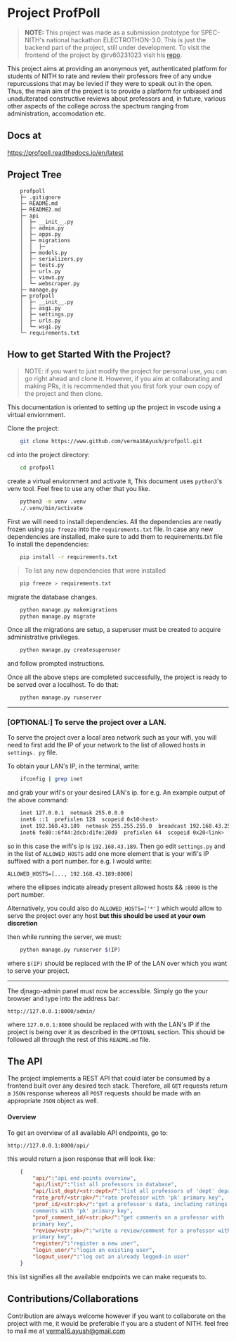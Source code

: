 # Project ProfPoll

> **NOTE:** This project was made as a submission prototype for SPEC-NITH's 
national hackathon ELECTROTHON-3.0. This is just the backend part of the 
project, still under development. To visit the frontend of the project by 
@rv60231023 visit his [repo](https://github.com/rv299792458/profpoll_front).

This project aims at providing an anonymous yet, authenticated platform for 
students of NITH to rate and review their professors free of any undue 
repurcussions that may be levied if they were to speak out in the open. Thus, 
the main aim of the project is to provide a platform for unbiased and 
unadulterated constructive reviews about professors and, in future, various 
other aspects of the college across the spectrum ranging from administration, 
accomodation etc.

## Docs at 
https://profpoll.readthedocs.io/en/latest



## Project Tree

```
    profpoll
    ├─ .gitignore
    ├─ README.md
    ├─ README2.md
    ├─ api
    │  ├─ __init__.py
    │  ├─ admin.py
    │  ├─ apps.py
    │  ├─ migrations
    │  │  ├─
    │  ├─ models.py
    │  ├─ serializers.py
    │  ├─ tests.py
    │  ├─ urls.py
    │  ├─ views.py
    │  └─ webscraper.py
    ├─ manage.py
    ├─ profpoll
    │  ├─ __init__.py
    │  ├─ asgi.py
    │  ├─ settings.py
    │  ├─ urls.py
    │  └─ wsgi.py
    └─ requirements.txt

```

## How to get Started With the Project?
> NOTE: if you want to just modify the project for personal use, you can go 
right ahead and clone it. However, if you aim at collaborating and making PRs, 
it is recommended that you first fork your own copy of the project and then 
clone.

This documentation is oriented to setting up the project in vscode using a 
virtual enviornment.


Clone the project:
```bash
    git clone https://www.github.com/verma16Ayush/profpoll.git
```

cd into the project directory:
```bash
    cd profpoll
```
create a virtual enviornment and activate it, This document uses `python3`'s 
venv tool. Feel free to use any other that you like.

```bash
    python3 -m venv .venv
    ./.venv/bin/activate
```
First we will need to install dependencies. All the dependencies are neatly 
frozen using `pip freeze` into the `requirements.txt` file. In case any new 
dependencies are installed, make sure to add them to requirements.txt file
To install the dependencies:
```bash
    pip install -r requirements.txt
```

> To list any new dependencies that were installed
```bash
    pip freeze > requirements.txt
```


migrate the database changes.
```bash
    python manage.py makemigrations
    python manage.py migrate
```
Once all the migrations are setup, a superuser must be created to acquire 
administrative privileges.
```bash
    python manage.py createsuperuser
``` 
and follow prompted instructions.

Once all the above steps are completed successfully, the project is ready to be 
served over a localhost. To do that:

```bash
    python manage.py runserver
```
---
### [OPTIONAL:] To serve the project over a LAN.

To serve the project over a local area network such as your wifi, you will need 
to first add the IP of your network to the list of allowed hosts in `settings.
py` file.

To obtain your LAN's IP, in the terminal, write:

```bash
    ifconfig | grep inet
```
and grab your wifi's or your desired LAN's ip. for e.g. An example output of the 
above command:
```bash
    inet 127.0.0.1  netmask 255.0.0.0
    inet6 ::1  prefixlen 128  scopeid 0x10<host>
    inet 192.168.43.189  netmask 255.255.255.0  broadcast 192.168.43.255
    inet6 fe80::6f44:2dcb:d1fe:20d9  prefixlen 64  scopeid 0x20<link>
```
so in this case the wifi's ip is `192.168.43.189`. Then go edit `settings.py` 
and in the list of `ALLOWED_HOSTS` add one more element that is your wifi's IP 
suffixed with a port number. for e.g. I would write:
```
ALLOWED_HOSTS=[..., 192.168.43.189:8000]
```
where the ellipses indicate already present allowed hosts && `:8000` is the port 
number.

Alternatively, you could also do `ALLOWED_HOSTS=['*']` which would allow to 
serve the project over any host **but this should be used at your own 
discretion**

then while running the server, we must: 
```bash
    python manage.py runserver $(IP)
```
where `$(IP)` should be replaced with the IP of the LAN over which you want to 
serve your project.

---
The djnago-admin panel must now be accessible. Simply go the your browser and 
type into the address bar:
```
http://127.0.0.1:8000/admin/
```
where `127.0.0.1:8000` should be replaced with with the LAN's IP if the project 
is being over it as described in the `OPTIONAL` section. This should be followed 
all through the rest of this `README.md` file.

## The API

The project implements a REST API that could later be consumed by a frontend 
built over any desired tech stack. Therefore, all `GET` requests return a `JSON` 
response whereas all `POST` requests should be made with an appropriate `JSON` 
object as well.

#### Overview

To get an overview of all available API endpoints, go to:
```
http://127.0.0.1:8000/api/
```
this would return a json response that will look like:

```json
    {
        "api/":"api end-points overview",
        "api/list/":"list all professors in database",
        "api/list_dept/<str:dept>/":"list all professors of 'dept' department",
        "rate_prof/<str:pk>/":"rate professor with 'pk' primary key",
        "prof_id/<str:pk>/":"get a professor's data, including ratings but not 
        comments with 'pk' primary key",
        "prof_comment_id/<str:pk>/":"get comments on a professor with 'pk' 
        primary key",
        "review/<str:pk>/":"write a review/comment for a professor with 'pk' 
        primary key",
        "register/":"register a new user",
        "login_user/":"login an existing user",
        "logout_user/":"log out an already logged-in user"
    }
```
this list signifies all the available endpoints we can make requests to.

## Contributions/Collaborations

Contribution are always welcome however if you want to collaborate on the 
project with me, it would be preferable if you are a student of NITH. feel free 
to mail me at [verma16.ayush@gmail.com](mailto:verma16.ayush@gmail.com)
